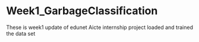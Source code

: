 # Week1_GarbageClassification
These is week1 update of edunet Aicte internship project loaded and trained the data set
